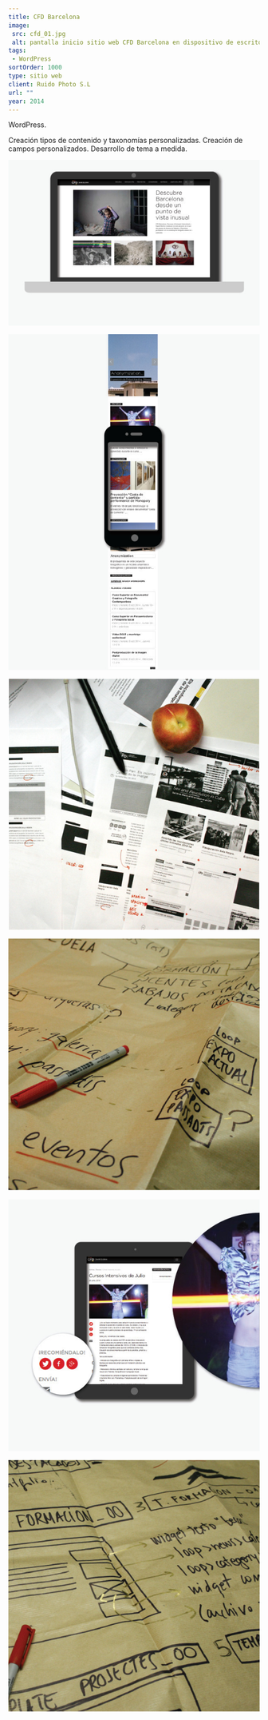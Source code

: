 ```yaml
---
title: CFD Barcelona
image:
 src: cfd_01.jpg
 alt: pantalla inicio sitio web CFD Barcelona en dispositivo de escritorio
tags: 
 - WordPress
sortOrder: 1000
type: sitio web
client: Ruido Photo S.L
url: ""
year: 2014
---
```


WordPress.

Creación tipos de contenido y taxonomías personalizadas. Creación de campos personalizados. Desarrollo de tema a medida.

![](../../assets/images-projects/cfd_02.jpg)

![](../../assets/images-projects/cfd_03.jpg)

![](../../assets/images-projects/cfd_04.jpg)

![](../../assets/images-projects/cfd_05.jpg)

![](../../assets/images-projects/cfd_06.jpg)

![](../../assets/images-projects/cfd_07.jpg)
